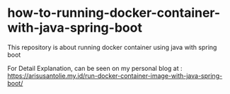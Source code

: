 # how-to-running-docker-container-with-java-spring-boot
This repository is about running docker container using java with spring boot

For Detail Explanation, can be seen on my personal blog at : https://arisusantolie.my.id/run-docker-container-image-with-java-spring-boot/
